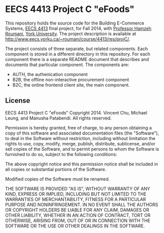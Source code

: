 # EECS 4413 Project C "eFoods" #

This repository holds the source code for the Building
E-Commerce Systems, [EECS 4413](http://www.eecs.yorku.ca/course_archive/2014-15/F/4413/)
final project, for Fall 2014, with [Professor Hamzeh Roumani](http://www.eecs.yorku.ca/~roumani/),
[York University](http://yorku.ca). The project description is available at
http://www.eecs.yorku.ca/~roumani/course/4413/res/projC/.

The project consists of three separate, but related components.
Each component is stored in a different directory in this repository.
For each component there is a separate README document that describes and
documents that particular component. The components are:

* AUTH, the authenication component
* B2B, the offline non-interactive procurement component
* B2C, the online frontend client site, the main component.

## License ##

EECS 4413 Project C "eFoods"
Copyright 2014. Vincent Chu, Michael Leung, and Manusha Patabendi.
All rights reserved.

Permission is hereby granted, free of charge, to any person obtaining a copy
of this software and associated documentation files (the "Software"), to deal
in the Software without restriction, including without limitation the rights
to use, copy, modify, merge, publish, distribute, sublicense, and/or sell
copies of the Software, and to permit persons to whom the Software is
furnished to do so, subject to the following conditions:

The above copyright notice and this permission notice shall be included in
all copies or substantial portions of the Software.

Modified copies of the Software must be renamed.

THE SOFTWARE IS PROVIDED "AS IS", WITHOUT WARRANTY OF ANY KIND, EXPRESS OR
IMPLIED, INCLUDING BUT NOT LIMITED TO THE WARRANTIES OF MERCHANTABILITY,
FITNESS FOR A PARTICULAR PURPOSE AND NONINFRINGEMENT. IN NO EVENT SHALL THE
AUTHORS OR COPYRIGHT HOLDERS BE LIABLE FOR ANY CLAIM, DAMAGES OR OTHER
LIABILITY, WHETHER IN AN ACTION OF CONTRACT, TORT OR OTHERWISE, ARISING FROM,
OUT OF OR IN CONNECTION WITH THE SOFTWARE OR THE USE OR OTHER DEALINGS IN
THE SOFTWARE.
